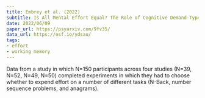 ```yaml
---
title: Embrey et al. (2022)
subtitle: Is All Mental Effort Equal? The Role of Cognitive Demand-Type on Effort Avoidance
date: 2022/06/09
paper_url: https://psyarxiv.com/9fv35/
data_url: https://osf.io/ydsau/
tags:
- effort
- working memory
---
```


Data from a study in which N=150 participants across four studies (N=39, N=52, N=49, N=50) completed experiments in which they had to choose whether to expend effort on a number of different tasks (N-Back, number sequence problems, and anagrams).
